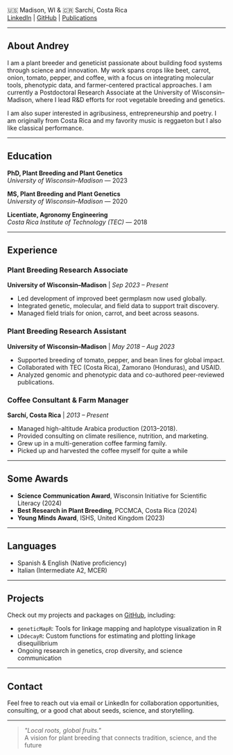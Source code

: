 

🇺🇸 Madison, WI & 🇨🇷 Sarchí, Costa Rica  
[LinkedIn](https://www.linkedin.com/in/yourusername) | [GitHub](https://github.com/vegaalfaro) | [Publications](https://orcid.org/0000-0002-3293-9456)  


---

## About Andrey

I am a plant breeder and geneticist passionate about building food systems through science and innovation. My work spans crops like beet, carrot, onion, tomato, pepper, and coffee, with a focus on integrating molecular tools, phenotypic data, and farmer-centered practical approaches. I am currently a Postdoctoral Research Associate at the University of Wisconsin–Madison, where I lead R&D efforts for root vegetable breeding and genetics.

I am also super interested in agribusiness, entrepreneurship and poetry. I am originally from Costa Rica and my favority music is reggaeton but I also like classical performance.

---

## Education

**PhD, Plant Breeding and Plant Genetics**  
*University of Wisconsin–Madison* — 2023

**MS, Plant Breeding and Plant Genetics**  
*University of Wisconsin–Madison* — 2020

**Licentiate, Agronomy Engineering**  
*Costa Rica Institute of Technology (TEC)* — 2018

---

## Experience

### Plant Breeding Research Associate  
**University of Wisconsin–Madison** | *Sep 2023 – Present*  
- Led development of improved beet germplasm now used globally.  
- Integrated genetic, molecular, and field data to support trait discovery.  
- Managed field trials for onion, carrot, and beet across seasons.

### Plant Breeding Research Assistant  
**University of Wisconsin–Madison** | *May 2018 – Aug 2023*  
- Supported breeding of tomato, pepper, and bean lines for global impact.  
- Collaborated with TEC (Costa Rica), Zamorano (Honduras), and USAID.  
- Analyzed genomic and phenotypic data and co-authored peer-reviewed publications.

### Coffee Consultant & Farm Manager  
**Sarchí, Costa Rica** | *2013 – Present*  
- Managed high-altitude Arabica production (2013–2018).  
- Provided consulting on climate resilience, nutrition, and marketing.  
- Grew up in a multi-generation coffee farming family.
- Picked up and harvested the coffee myself for quite a while

---

## Some Awards

- **Science Communication Award**, Wisconsin Initiative for Scientific Literacy (2024)  
- **Best Research in Plant Breeding**, PCCMCA, Costa Rica (2024)  
- **Young Minds Award**, ISHS, United Kingdom (2023)  

---

## Languages

- Spanish & English (Native proficiency)  
- Italian (Intermediate A2, MCER)  

---

## Projects

Check out my projects and packages on [GitHub](https://github.com/vegaalfaro), including:
- `geneticMapR`: Tools for linkage mapping and haplotype visualization in R  
- `LDdecayR`: Custom functions for estimating and plotting linkage disequilibrium  
- Ongoing research in genetics, crop diversity, and science communication  

---

## Contact

Feel free to reach out via email or LinkedIn for collaboration opportunities, consulting, or a good chat about seeds, science, and storytelling.

---

> *"Local roots, global fruits."*  
>  A vision for plant breeding that connects tradition, science, and the future

